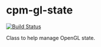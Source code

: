 cpm-gl-state
============

[![Build Status](https://travis-ci.org/iauns/cpm-gl-state.png)](https://travis-ci.org/iauns/cpm-gl-state)

Class to help manage OpenGL state.
